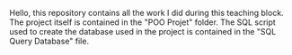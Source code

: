Hello, this repository contains all the work I did during this teaching block. The project itself is contained in the "POO Projet" folder. The SQL script used to create the database used in the project is contained in the "SQL Query Database" file.
